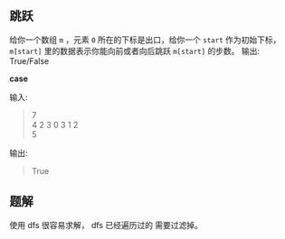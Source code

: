 ## 跳跃

给你一个数组 `m` ，元素 `0` 所在的下标是出口，给你一个 `start` 作为初始下标，`m[start]` 里的数据表示你能向前或者向后跳跃 `m[start]` 的步数。
输出: True/False

__case__

输入:
> 7 <br/>
> 4 2 3 0 3 1 2 <br/>
> 5

输出:
> True

## 题解

使用 dfs 很容易求解， dfs 已经遍历过的 需要过滤掉。